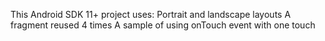This Android SDK 11+ project uses:
Portrait and landscape layouts
A fragment reused 4 times
A sample of using onTouch event with one touch